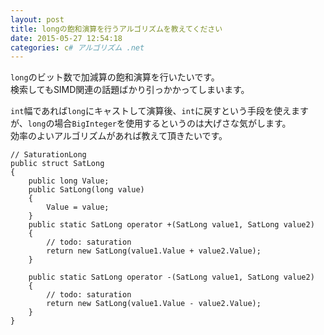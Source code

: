 ```yaml
---
layout: post
title: longの飽和演算を行うアルゴリズムを教えてください
date: 2015-05-27 12:54:18
categories: c# アルゴリズム .net
---
```

<p><code>long</code>のビット数で加減算の飽和演算を行いたいです。<br>
検索してもSIMD関連の話題ばかり引っかかってしまいます。</p>

<p><code>int</code>幅であれば<code>long</code>にキャストして演算後、<code>int</code>に戻すという手段を使えますが、<code>long</code>の場合<code>BigInteger</code>を使用するというのは大げさな気がします。<br>
効率のよいアルゴリズムがあれば教えて頂きたいです。</p>

```
// SaturationLong
public struct SatLong
{
    public long Value;
    public SatLong(long value)
    {
        Value = value;
    }
    public static SatLong operator +(SatLong value1, SatLong value2)
    {
        // todo: saturation
        return new SatLong(value1.Value + value2.Value);
    }

    public static SatLong operator -(SatLong value1, SatLong value2)
    {
        // todo: saturation
        return new SatLong(value1.Value - value2.Value);
    }
}
```
